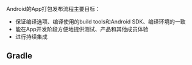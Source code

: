 <!-- --- title:Android打包发布流程 -->
Android的App打包发布流程主要目标：
* 保证编译选项、编译使用的build tools和Android SDK、编译环境的一致
* 能在App开发阶段方便地提供测试、产品和其他成员体验
* 进行持续集成

## Gradle